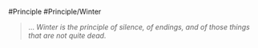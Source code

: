 #Principle #Principle/Winter
> ... 
> *Winter is the principle of silence, of endings, and of those things that are not quite dead.*

